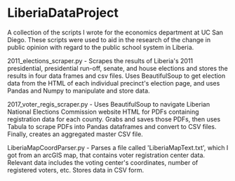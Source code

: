 # LiberiaDataProject

A collection of the scripts I wrote for the economics department at UC San Diego. These scripts were used to aid in the research of the change in public opinion with regard to the public school system in Liberia. 

2011_elections_scraper.py - Scrapes the results of Liberia's 2011 presidential, presidential run-off, senate, and house elections and stores the results in four data frames and csv files. Uses BeautifulSoup to get election data from the HTML of each individual precinct's election page, and uses Pandas and Numpy to manipulate and store data.

2017_voter_regis_scraper.py - Uses BeautifulSoup to navigate Liberian National Elections Commission website HTML for PDFs containing registration data for each county. Grabs and saves those PDFs, then uses Tabula to scrape PDFs into Pandas dataframes and convert to CSV files. Finally, creates an aggregated master CSV file.

LiberiaMapCoordParser.py - Parses a file called 'LiberiaMapText.txt', which I got from an arcGIS map, that contains voter registration center data. Relevant data includes the voting center's coordinates, number of registered voters, etc. Stores data in CSV form.
